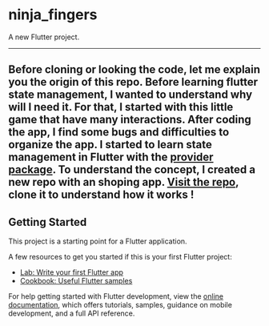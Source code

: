 # ninja_fingers

A new Flutter project.

---
Before cloning or looking the code, let me explain you the origin of this repo. Before learning flutter state management, I wanted to understand why will I need it. For that, I started with this little game that have many interactions. After coding the app, I find some bugs and difficulties to organize the app. I started to learn state management in Flutter with the [provider package](https://pub.dev/packages/provider). To understand the concept, I created a new repo with an shoping app. [Visit the repo](https://github.com/HamadaHiro/flutter-state-management-with-provider), clone it to understand how it works !
---

## Getting Started

This project is a starting point for a Flutter application.

A few resources to get you started if this is your first Flutter project:

- [Lab: Write your first Flutter app](https://docs.flutter.dev/get-started/codelab)
- [Cookbook: Useful Flutter samples](https://docs.flutter.dev/cookbook)

For help getting started with Flutter development, view the
[online documentation](https://docs.flutter.dev/), which offers tutorials,
samples, guidance on mobile development, and a full API reference.
